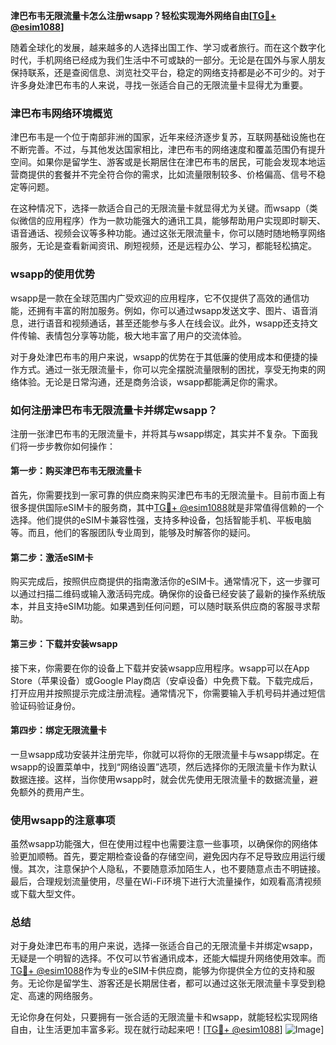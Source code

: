 **津巴布韦无限流量卡怎么注册wsapp？轻松实现海外网络自由[[TG💪+ @esim1088](https://t.me/s/esim1088)]**

随着全球化的发展，越来越多的人选择出国工作、学习或者旅行。而在这个数字化时代，手机网络已经成为我们生活中不可或缺的一部分。无论是在国外与家人朋友保持联系，还是查阅信息、浏览社交平台，稳定的网络支持都是必不可少的。对于许多身处津巴布韦的人来说，寻找一张适合自己的无限流量卡显得尤为重要。

### 津巴布韦网络环境概览

津巴布韦是一个位于南部非洲的国家，近年来经济逐步复苏，互联网基础设施也在不断完善。不过，与其他发达国家相比，津巴布韦的网络速度和覆盖范围仍有提升空间。如果你是留学生、游客或是长期居住在津巴布韦的居民，可能会发现本地运营商提供的套餐并不完全符合你的需求，比如流量限制较多、价格偏高、信号不稳定等问题。

在这种情况下，选择一款适合自己的无限流量卡就显得尤为关键。而wsapp（类似微信的应用程序）作为一款功能强大的通讯工具，能够帮助用户实现即时聊天、语音通话、视频会议等多种功能。通过这张无限流量卡，你可以随时随地畅享网络服务，无论是查看新闻资讯、刷短视频，还是远程办公、学习，都能轻松搞定。

### wsapp的使用优势

wsapp是一款在全球范围内广受欢迎的应用程序，它不仅提供了高效的通信功能，还拥有丰富的附加服务。例如，你可以通过wsapp发送文字、图片、语音消息，进行语音和视频通话，甚至还能参与多人在线会议。此外，wsapp还支持文件传输、表情包分享等功能，极大地丰富了用户的交流体验。

对于身处津巴布韦的用户来说，wsapp的优势在于其低廉的使用成本和便捷的操作方式。通过一张无限流量卡，你可以完全摆脱流量限制的困扰，享受无拘束的网络体验。无论是日常沟通，还是商务洽谈，wsapp都能满足你的需求。

### 如何注册津巴布韦无限流量卡并绑定wsapp？

注册一张津巴布韦的无限流量卡，并将其与wsapp绑定，其实并不复杂。下面我们将一步步教你如何操作：

#### 第一步：购买津巴布韦无限流量卡

首先，你需要找到一家可靠的供应商来购买津巴布韦的无限流量卡。目前市面上有很多提供国际eSIM卡的服务商，其中[TG💪+ @esim1088](https://t.me/s/esim1088)就是非常值得信赖的一个选择。他们提供的eSIM卡兼容性强，支持多种设备，包括智能手机、平板电脑等。而且，他们的客服团队专业周到，能够及时解答你的疑问。

#### 第二步：激活eSIM卡

购买完成后，按照供应商提供的指南激活你的eSIM卡。通常情况下，这一步骤可以通过扫描二维码或输入激活码完成。确保你的设备已经安装了最新的操作系统版本，并且支持eSIM功能。如果遇到任何问题，可以随时联系供应商的客服寻求帮助。

#### 第三步：下载并安装wsapp

接下来，你需要在你的设备上下载并安装wsapp应用程序。wsapp可以在App Store（苹果设备）或Google Play商店（安卓设备）中免费下载。下载完成后，打开应用并按照提示完成注册流程。通常情况下，你需要输入手机号码并通过短信验证码验证身份。

#### 第四步：绑定无限流量卡

一旦wsapp成功安装并注册完毕，你就可以将你的无限流量卡与wsapp绑定。在wsapp的设置菜单中，找到“网络设置”选项，然后选择你的无限流量卡作为默认数据连接。这样，当你使用wsapp时，就会优先使用无限流量卡的数据流量，避免额外的费用产生。

### 使用wsapp的注意事项

虽然wsapp功能强大，但在使用过程中也需要注意一些事项，以确保你的网络体验更加顺畅。首先，要定期检查设备的存储空间，避免因内存不足导致应用运行缓慢。其次，注意保护个人隐私，不要随意添加陌生人，也不要随意点击不明链接。最后，合理规划流量使用，尽量在Wi-Fi环境下进行大流量操作，如观看高清视频或下载大型文件。

### 总结

对于身处津巴布韦的用户来说，选择一张适合自己的无限流量卡并绑定wsapp，无疑是一个明智的选择。不仅可以节省通讯成本，还能大幅提升网络使用效率。而[TG💪+ @esim1088](https://t.me/s/esim1088)作为专业的eSIM卡供应商，能够为你提供全方位的支持和服务。无论你是留学生、游客还是长期居住者，都可以通过这张无限流量卡享受到稳定、高速的网络服务。

无论你身在何处，只要拥有一张合适的无限流量卡和wsapp，就能轻松实现网络自由，让生活更加丰富多彩。现在就行动起来吧！[[TG💪+ @esim1088](https://t.me/s/esim1088)] ![Image](https://i.postimg.cc/4NQfJmqS/Snipaste-2025-05-13-00-14-12.png)]